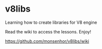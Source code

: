 # v8libs
Learning how to create libraries for V8 engine

Read the wiki to access the lessons. Enjoy!

https://github.com/monsenhor/v8libs/wiki

